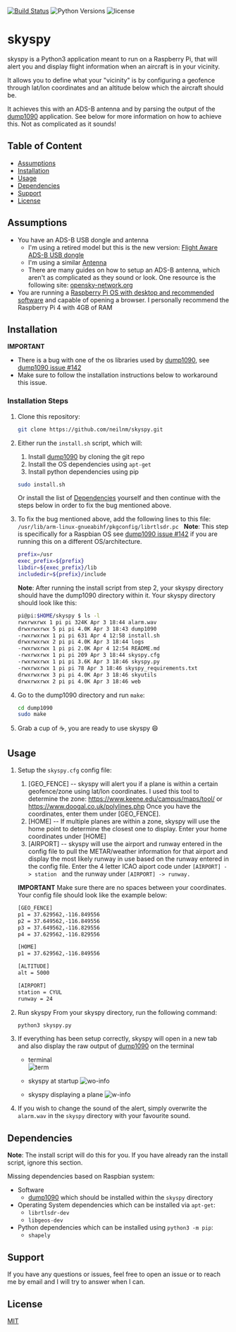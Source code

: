 [![Build Status](https://www.travis-ci.com/neilnm/skyspy.svg?token=qB79Eso2zUjnaeHhLYBV&branch=main)](https://www.travis-ci.com/neilnm/skyspy) ![Python Versions](https://img.shields.io/badge/python-3.6%20%7C%203.7%20%7C%203.8%20%7C3.9-blue) ![license](https://img.shields.io/github/license/neilnm/skyspy)

# skyspy
skyspy is a Python3 application meant to run on a Raspberry Pi, that will alert you and display flight information when an aircraft is in your vicinity.

It allows you to define what your "vicinity" is by configuring a geofence through lat/lon coordinates and an altitude below which the aircraft should be.

It achieves this with an ADS-B antenna and by parsing the output of the [dump1090](https://github.com/antirez/dump1090) application. See below for more information on how to achieve this. Not as complicated as it sounds!

## Table of Content
- [Assumptions](#Assumptions)
- [Installation](#Installation)
- [Usage](#Usage)
- [Dependencies](#Dependencies)
- [Support](#Support)
- [License](#License)

## Assumptions

 - You have an ADS-B USB dongle and antenna
	 - I'm using a retired model but this is the new version: [Flight Aware ADS-B USB dongle](https://www.amazon.ca/FlightAware-Pro-Stick-ADS-B-Receiver/dp/B01D1ZAP3C/ref=sr_1_5?dchild=1&keywords=ADS-B&qid=1617558428&sr=8-5)
	 - I'm using a similar [Antenna](https://www.amazon.ca/Bingfu-Magnetic-Aviation-Receiver-Software/dp/B082SH4GFH/ref=sr_1_8?dchild=1&keywords=ADS-B&qid=1617558649&sr=8-8)
	 - There are many guides on how to setup an ADS-B antenna, which aren't as complicated as they sound or look. One resource is the following site: [opensky-network.org](https://opensky-network.org/contribute/get-a-receiver)
 - You are running a [Raspberry Pi OS with desktop and recommended software](https://www.raspberrypi.org/software/operating-systems/) and capable of opening a browser. I personally recommend the Raspberry Pi 4 with 4GB of RAM

## Installation

**IMPORTANT**
- There is a bug with one of the os libraries used by [dump1090](https://github.com/antirez/dump1090), see
   [dump1090 issue #142](https://github.com/antirez/dump1090/issues/142)
- Make sure to follow the installation instructions below to workaround this issue.


### Installation Steps
 1. Clone this repository:
	```bash
	git clone https://github.com/neilnm/skyspy.git
	```
 2. Either run the `install.sh` script, which will:
    1. Install [dump1090](https://github.com/antirez/dump1090) by cloning the git repo
	2. Install the OS dependencies using `apt-get`
	3. Install python dependencies using pip

	```bash
	sudo install.sh
	```

	Or install the list of [Dependencies](#Dependencies) yourself and then continue with the steps below in order to fix the bug mentioned above.
&nbsp;

 3. To fix the bug mentioned above, add the following lines to this file:  `/usr/lib/arm-linux-gnueabihf/pkgconfig/librtlsdr.pc`
&nbsp;
	 **Note**: This step is specifically for a Raspbian OS see [dump1090 issue #142](https://github.com/antirez/dump1090/issues/142) if you are running this on a different OS/architecture.


	 ```bash
	prefix=/usr
	exec_prefix=${prefix}
	libdir=${exec_prefix}/lib
	includedir=${prefix}/include
	 ```

	**Note**: After running the install script from step 2, your skyspy directory should have the dump1090 directory within it. Your skyspy directory should look like this:
	```bash
	pi@pi:$HOME/skyspy $ ls -l
	rwxrwxrwx 1 pi pi 324K Apr 3 18:44 alarm.wav
	drwxrwxrwx 5 pi pi 4.0K Apr 3 18:43 dump1090
	-rwxrwxrwx 1 pi pi 631 Apr 4 12:58 install.sh
	drwxrwxrwx 2 pi pi 4.0K Apr 3 18:44 logs
	-rwxrwxrwx 1 pi pi 2.0K Apr 4 12:54 README.md
	-rwxrwxrwx 1 pi pi 209 Apr 3 18:44 skyspy.cfg
	-rwxrwxrwx 1 pi pi 3.6K Apr 3 18:46 skyspy.py
	-rwxrwxrwx 1 pi pi 78 Apr 3 18:46 skyspy_requirements.txt
	drwxrwxrwx 3 pi pi 4.0K Apr 3 18:46 skyutils
	drwxrwxrwx 2 pi pi 4.0K Apr 3 18:46 web
	```

 4. Go to the dump1090 directory and run `make`:
	```bash
	cd dump1090
	sudo make
	```
 5. Grab a cup of :coffee:, you are ready to use skyspy :smile:


## Usage

 1. Setup the `skyspy.cfg` config file:

	1. [GEO_FENCE] -- skyspy will alert you if a plane is within a certain geofence/zone using lat/lon coordinates. I used this tool to determine the 	zone: https://www.keene.edu/campus/maps/tool/ or https://www.doogal.co.uk/polylines.php Once you have the coordinates, enter them under [GEO_FENCE].
	2.  [HOME] -- If multiple planes are within a zone, skyspy will use the home point to determine the closest one to display. Enter your home coordinates under [HOME]
	3. [AIRPORT] -- skyspy will use the airport and runway entered in the config file to pull the METAR/weather information for that airport and display the most likely runway in use based on the runway entered in the config file. Enter the 4 letter ICAO aiport code under `[AIRPORT] -> station ` and the runway under `[AIRPORT] -> runway.`
&nbsp;

	**IMPORTANT**
	Make sure there are no spaces between your coordinates. Your config file should look like the example below:

	 ```bash
	[GEO_FENCE]
	p1 = 37.629562,-116.849556
	p2 = 37.649562,-116.849556
	p3 = 37.649562,-116.829556
	p4 = 37.629562,-116.829556

	[HOME]
	p1 = 37.629562,-116.849556

	[ALTITUDE]
	alt = 5000

	[AIRPORT]
	station = CYUL
	runway = 24
	```


2. Run skyspy
	From your skyspy directory, run the following command:
	```bash
	python3 skyspy.py
	```

3. If everything has been setup correctly, skyspy will open in a new tab and also display the raw output of [dump1090](https://github.com/antirez/dump1090) on the terminal

	 - terminal <br>
![term](https://i.ibb.co/ZVXLFsJ/term.jpg)

	 - skyspy at startup
![wo-info](https://i.ibb.co/yBjwtdj/skyspy-wo-info.jpg)

	 - skyspy displaying a plane
![w-info](https://i.ibb.co/sRsKDXt/skyspy-w-info.jpg)
&nbsp;

4. If you wish to change the sound of the alert, simply overwrite the `alarm.wav` in the `skyspy` directory with your favourite sound.

## Dependencies

**Note**: The install script will do this for you. If you have already ran the install script, ignore this section.

Missing dependencies based on Raspbian system:

- Software
	 - [dump1090](https://github.com/antirez/dump1090) which should be installed within the `skyspy` directory
 - Operating System dependencies which can be installed via `apt-get`:
	 - `librtlsdr-dev`
	 - `libgeos-dev`
 - Python dependencies which can be installed using `python3 -m pip`:
	 - `shapely`

## Support

If you have any questions or issues, feel free to open an issue or to reach me by email and I will try to answer when I can.

## License

[MIT](https://choosealicense.com/licenses/mit/)
